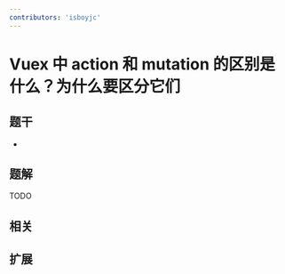 ```yaml
---
contributors: 'isboyjc'
---
```


# Vuex 中 action 和 mutation 的区别是什么？为什么要区分它们


## 题干

- 



## 题解

<!-- ::: details 点我查看题解 -->

  TODO

<!-- ::: -->



## 相关



## 扩展
